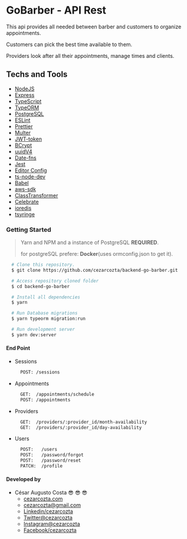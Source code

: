 # GoBarber - API Rest

This api provides all needed between barber and customers to organize appointments.

Customers can pick the best time available to them.

Providers look after all their appointments, manage times and clients.

## Techs and Tools

- [NodeJS](https://nodejs.org/)
- [Express](https://expressjs.com/)
- [TypeScript](https://www.typescriptlang.org/)
- [TypeORM](https://typeorm.io/#/)
- [PostgreSQL](https://www.postgresql.org/)
- [ESLint](https://eslint.org/)
- [Prettier](https://prettier.io/)
- [Multer](https://www.npmjs.com/package/multer)
- [JWT-token](https://www.npmjs.com/package/jsonwebtoken)
- [BCrypt](https://www.npmjs.com/package/bcrypt)
- [uuidV4](https://www.npmjs.com/package/uuidv4)
- [Date-fns](https://date-fns.org/)
- [Jest](https://jestjs.io/)
- [Editor Config](https://editorconfig.org/)
- [ts-node-dev](https://www.npmjs.com/package/ts-node-dev)
- [Babel](https://babeljs.io/)
- [aws-sdk](https://aws.amazon.com/pt/sdk-for-node-js/)
- [ClassTransformer](https://www.npmjs.com/package/class-transformer)
- [Celebrate](https://www.npmjs.com/package/celebrate)
- [ioredis](https://ioredis.readthedocs.io/en/latest/API/)
- [tsyringe](https://www.npmjs.com/package/tsyringe)

### Getting Started

>Yarn and NPM and a instance of PostgreSQL **REQUIRED**.
>
>for postgreSQL prefere: **Docker**(uses ormconfig.json to get it).

```bash
  # Clone this repository.
  $ git clone https://github.com/cezarcozta/backend-go-barber.git

  # Access repository cloned folder
  $ cd backend-go-barber

  # Install all dependencies
  $ yarn

  # Run Database migrations
  $ yarn typeorm migration:run

  # Run development server
  $ yarn dev:server
```

#### End Point

- Sessions

  ```bash
    POST: /sessions
  ```

- Appointments

  ```bash
    GET:  /appointments/schedule
    POST: /appointments
  ```

- Providers

  ```bash
    GET:  /providers/:provider_id/month-availability
    GET:  /providers/:provider_id/day-availability
  ```

- Users

  ```bash
    POST:   /users
    POST:   /password/forgot
    POST:   /password/reset
    PATCH:  /profile
  ```

#### Developed by

- César Augusto Costa :sunglasses: :sunglasses: :sunglasses:
  - [cezarcozta.com](https://cezarcozta.com)
  - cezarcozta@gmail.com
  - [Linkedin/cezarcozta](www.linkedin.com/in/cezarcozta)
  - [Twitter@cezarcozta](www.twitter.com/cezarcozta)
  - [Instagram@cezarcozta](www.instagram.com/cezarcozta)
  - [Facebook/cezarcozta](www.facebook.com/cezarcozta)
